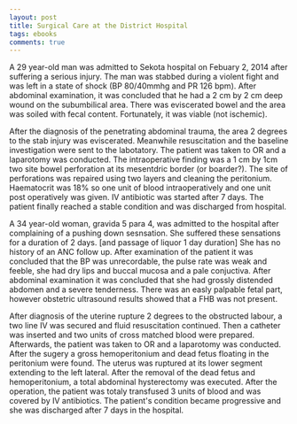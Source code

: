 ```yaml
---
layout: post
title: Surgical Care at the District Hospital
tags: ebooks
comments: true
---
```


A 29 year-old man was admitted to Sekota hospital on Febuary 2, 2014 after suffering a serious injury. The man was stabbed during a violent fight and was left in a state of shock (BP 80/40mmhg and PR 126 bpm). After abdominal examination, it was concluded that he had a 2 cm by 2 cm deep wound on the subumbilical area. There was eviscerated bowel and the area was soiled with fecal content. Fortunately, it was viable (not ischemic).

After the diagnosis of the penetrating abdominal trauma, the area 2 degrees to the stab injury was eviscerated.  Meanwhile resuscitation and the baseline investigation were sent to the labotatory. The patient was taken to OR and a laparotomy was conducted. The intraoperative finding was a 1 cm by 1cm two site bowel perforation at its mesentdric border (or boarder?). The site of perforations was repaired using two layers and cleaning the peritonium. Haematocrit was 18% so one unit of blood intraoperatively and one unit post operatively was given. IV antibiotic was started after 7 days. The patient finally reached a stable condition and was discharged from hospital.


A 34 year-old woman, gravida 5 para 4, was admitted to the hospital after complaining of a pushing down sesnsation. She suffered these sensations for a duration of 2 days. [and passage of liquor 1 day duration] She has no history of an ANC follow up. After examination of the patient it was concluded that the BP was unrecordable, the pulse rate was weak and feeble, she had dry lips and buccal mucosa and a pale conjuctiva. After abdominal examination it was concluded that she had grossly distended abdomen and a severe tenderness. There was an easly palpable fetal part, however obstetric ultrasound results showed that a FHB was not present. 

After diagnosis of the uterine rupture 2 degrees to the obstructed labour, a two line IV was secured and fluid resuscitation continued. Then a catheter was inserted and two units of cross matched blood were prepared. Afterwards, the patient was taken to OR and a laparotomy was conducted. After the sugery a gross hemoperitonium  and dead fetus floating in the peritonium were found. The uterus was ruptured at its lower segment extending to the left lateral. After the removal of the dead fetus and hemoperitonium, a total abdominal hysterectomy was executed. After the operation, the patient was totaly transfused 3 units of blood and was covered by IV antibiotics. The patient's condition became progressive and she was discharged after 7 days in the hospital.